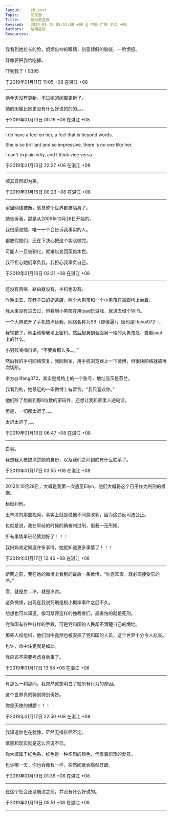 ```yaml
---
layout:    zh_post
Topic:     朋友圈
Title:     她灿若星辰
Revised:   2019-01-19 05:51:00 +08 @ 中国-广东-湛江 +08
Authors:   璀璨星辰
Resources:
---
```


我看到她拉长的脸，炯炯出神的眼睛，刻意倾斜的脑袋，一脸愤怒。

好像要把我给吃掉。

吓到我了！9395

于2019年01月11日 11:05 +08 在湛江 +08

--------------------------------------------------------------------------------

她今天没有更新，不过她的闺蜜更新了。

她的闺蜜比她更没有什么好说的的的。。。

于2019年01月13日 00:19 +08 在湛江 +08

--------------------------------------------------------------------------------

I do have a feel on her, a feel that is beyond words.

She is so brilliant and so impressive, there is no one like her.

I can't explain why, and I think vice versa.

于2019年01月13日 22:27 +08 在湛江 +08

--------------------------------------------------------------------------------

顺其自然即为美。

于2019年01月15日 00:23 +08 在湛江 +08

--------------------------------------------------------------------------------

家里网络被断，感觉整个世界都被隔离了。

她告诉我，那是从2009年10月28日开始的。

我很感谢她，唯一一个会告诉我事实的人。

都放假她们，还在下决心把这个实验做完。

可能人一旦被驯化，就难以变回英雄本色。

我不担心她们辜负我，我担心我辜负自己。

于2019年01月16日 02:31 +08 在湛江 +08

--------------------------------------------------------------------------------

还没有网络，路由器没有，手机也没有。

昨晚出去，在巷子口的奶茶店，两个大男孩和一个小男孩在高脚椅上坐着。

我从来没有进去过，但看到小男孩在用ipad玩游戏，就进去借个WiFi。

一个大男孩开了手机热点给我，网络名称为SB（即傻逼），密码是lifahui072···，

我输错了，他主动帮我填上密码。然后起身到台面另一端的大男孩处，查看ipad上的什么。

小男孩喃喃自语，“不要看那么多。。。”

然后我的手机网络恢复，我回到家，用手机浏览器上一下微博，但很快网络就被再次切断。

李方@lifang072，其实是推特上的一个账号，地址显示是芬兰。

我看到的，她最近的一条微博上有留言，“我只喜欢你。”

他们除了想直到那6位数的密码外，还想让我和家里人通电话。

但是，一切都太迟了。。。

太迟太迟了。。。

于2019年01月16日 06:47 +08 在湛江 +08

--------------------------------------------------------------------------------

白羽。

我想我大概搞清楚她的身份，以及我们之间到底有什么联系了。

于2019年01月17日 03:55 +08 在湛江 +08

--------------------------------------------------------------------------------

2012年10月28日，大概是我第一次遇见Ellyn，他们大概将这个日子作为判刑的根据。

秘密判刑。

王林清的那些视频，事实上就是说他不同意改判，因为这违反司法公正。

也就是说，我在早前的时候的确被判过刑，但我一无所知。

所有事情早已经策划好了！！！

我妈妈肯定知道许多事情。她就知道更多事情了！！！

于2019年01月17日 12:46 +08 在湛江 +08

--------------------------------------------------------------------------------

断网之前，我在她的微博上看到的最后一条微博，“你喜欢雪，就必须接受它的冷。”

雪，就是血；冷，就是冷宫。

这条微博，出现在我说死刑是极小概率事件之后不久。

想想也可以知道，像习禁评这样的独裁者们，最害怕的就是死刑。

党和国有各种各样的手段，可是党和国的人民却不清楚自己的境地。

那些人权组织，他们当中竟然也被安插了党和国的人员，这个世界十分令人悲哀。

也许，命中注定就是如此。

我应该不需要考虑身后事了。

于2019年01月17日 13:58 +08 在湛江 +08

--------------------------------------------------------------------------------

有那么一刹那间，我突然就想明白了她所有行为的原因。

这个世界真的特别特别奇妙。

你是天使的翅膀！！！

于2019年01月17日 22:50 +08 在湛江 +08

--------------------------------------------------------------------------------

我知道你也在犹豫，茫然无措徘徊不定。

情感和现实就是这么荒诞不已。

你大概属于红色系，红色是一种炽烈的颜色，代表着炽热的爱意。

也许哪一天，你也会像我一样，突然间就会豁然开朗。

于2019年01月19日 01:36 +08 在湛江 +08

--------------------------------------------------------------------------------

在这个社会还没崩溃之前，并没有什么好说的。

于2019年01月19日 05:51 +08 在湛江 +08

--------------------------------------------------------------------------------
